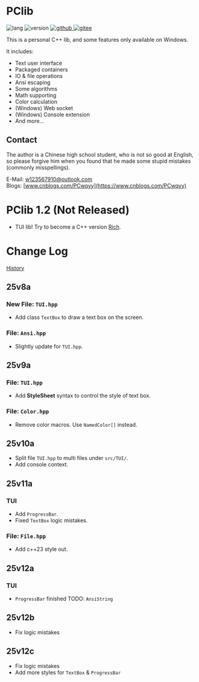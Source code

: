 # PClib

![lang](https://img.shields.io/badge/Standard-C++23-yellow?logo=cplusplus)
![version](https://img.shields.io/badge/Version-25v9a-blueviolet)
[![github](https://img.shields.io/badge/Github-PClib-blue?&logo=github
)
](https://github.com/PCwqyy/PCLib)
[![gitee](https://img.shields.io/badge/Gitee-PClib-red?logo=gitee&color=%23C71D23
)](https://gitee.com/pcwqyy/PClib)

This is a personal C++ lib, and some features only available on Windows.

It includes:
- Text user interface
- Packaged containers
- IO & file operations
- Ansi escaping
- Some algorithms
- Math supporting
- Color calculation
- (Windows) Web socket
- (Windows) Console extension
- And more...

## Contact

The author is a Chinese high school student, who is not so good at English, so please forgive him when you found that he made some stupid mistakes (commonly misspellings).

E-Mail: w123567910@outlook.com  
Blogs: [www.cnblogs.com/PCwqyy](https://www.cnblogs.com/PCwqyy)

# PClib 1.2 (Not Released)
- TUI lib! Try to become a C++ version [Rich](https://github.com/Textualize/rich).

# Change Log
[History](https://github.com/PCwqyy/PCLib/tree/Dev/ChangeLogHistory.md)

## 25v8a
### New File: `TUI.hpp`
- Add class `TextBox` to draw a text box on the screen.
### File: `Ansi.hpp`
- Slightly update for `TUI.hpp`.
## 25v9a
### File: `TUI.hpp`
- Add **StyleSheet** syntax to control the style of text box.
### File: `Color.hpp`
- Remove color macros. Use `NamedColor[]` instead.
## 25v10a
- Split file `TUI.hpp` to multi files under `src/TUI/`.
- Add console context.
## 25v11a
### TUI
- Add `ProgressBar`.
- Fixed `TextBox` logic mistakes.
### File: `File.hpp`
- Add c++23 style out.
## 25v12a
### TUI
- `ProgressBar` finished
TODO: `AnsiString`
## 25v12b
- Fix logic mistakes
## 25v12c
- Fix logic mistakes
- Add more styles for `TextBox` & `ProgressBar`